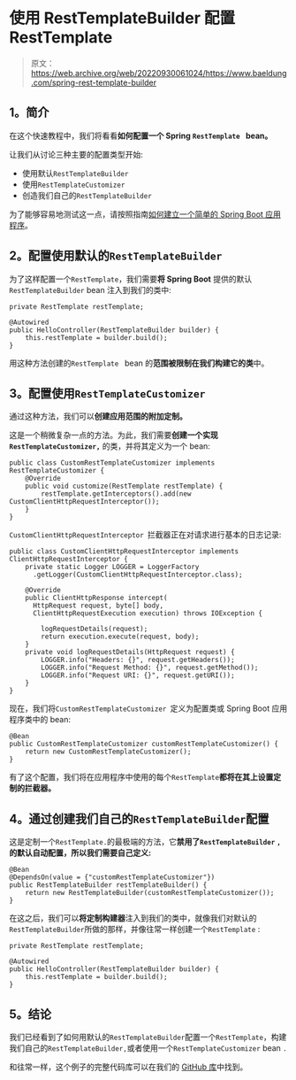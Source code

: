 # 使用 RestTemplateBuilder 配置 RestTemplate

> 原文：<https://web.archive.org/web/20220930061024/https://www.baeldung.com/spring-rest-template-builder>

## 1。简介

在这个快速教程中，我们将看看**如何配置一个 Spring `RestTemplate ` bean。**

让我们从讨论三种主要的配置类型开始:

*   使用默认`RestTemplateBuilder`
*   使用`RestTemplateCustomizer`
*   创造我们自己的`RestTemplateBuilder`

为了能够容易地测试这一点，请按照指南[如何建立一个简单的 Spring Boot 应用程序](/web/20220707143824/https://www.baeldung.com/spring-boot-start)。

## 2。配置使用默认的`RestTemplateBuilder`

为了这样配置一个`RestTemplate`，我们需要**将 Spring Boot** 提供的默认`RestTemplateBuilder` bean 注入到我们的类中:

```
private RestTemplate restTemplate;

@Autowired
public HelloController(RestTemplateBuilder builder) {
    this.restTemplate = builder.build();
}
```

用这种方法创建的`RestTemplate ` bean 的**范围被限制在我们构建它的类**中。

## 3。配置使用`RestTemplateCustomizer`

通过这种方法，我们可以**创建应用范围的附加定制。**

这是一个稍微复杂一点的方法。为此，我们需要**创建一个实现`RestTemplateCustomizer,`** 的类，并将其定义为一个 bean:

```
public class CustomRestTemplateCustomizer implements RestTemplateCustomizer {
    @Override
    public void customize(RestTemplate restTemplate) {
        restTemplate.getInterceptors().add(new CustomClientHttpRequestInterceptor());
    }
}
```

`CustomClientHttpRequestInterceptor `拦截器正在对请求进行基本的日志记录:

```
public class CustomClientHttpRequestInterceptor implements ClientHttpRequestInterceptor {
    private static Logger LOGGER = LoggerFactory
      .getLogger(CustomClientHttpRequestInterceptor.class);

    @Override
    public ClientHttpResponse intercept(
      HttpRequest request, byte[] body, 
      ClientHttpRequestExecution execution) throws IOException {

        logRequestDetails(request);
        return execution.execute(request, body);
    }
    private void logRequestDetails(HttpRequest request) {
        LOGGER.info("Headers: {}", request.getHeaders());
        LOGGER.info("Request Method: {}", request.getMethod());
        LOGGER.info("Request URI: {}", request.getURI());
    }
}
```

现在，我们将`CustomRestTemplateCustomizer `定义为配置类或 Spring Boot 应用程序类中的 bean:

```
@Bean
public CustomRestTemplateCustomizer customRestTemplateCustomizer() {
    return new CustomRestTemplateCustomizer();
}
```

有了这个配置，我们将在应用程序中使用的每个`RestTemplate`**都将在其上设置定制的拦截器。**

## 4。通过创建我们自己的`RestTemplateBuilder`配置

这是定制一个`RestTemplate.`的最极端的方法，它**禁用了`RestTemplateBuilder` `,`的默认自动配置，所以我们需要自己定义:**

```
@Bean
@DependsOn(value = {"customRestTemplateCustomizer"})
public RestTemplateBuilder restTemplateBuilder() {
    return new RestTemplateBuilder(customRestTemplateCustomizer());
}
```

在这之后，我们可以**将定制构建器**注入到我们的类中，就像我们对默认的`RestTemplateBuilder`所做的那样，并像往常一样创建一个`RestTemplate` :

```
private RestTemplate restTemplate;

@Autowired
public HelloController(RestTemplateBuilder builder) {
    this.restTemplate = builder.build();
}
```

## 5。结论

我们已经看到了如何用默认的`RestTemplateBuilder`配置一个`RestTemplate`，构建我们自己的`RestTemplateBuilder,`或者使用一个`RestTemplateCustomizer` bean `.`

和往常一样，这个例子的完整代码库可以在我们的 [GitHub 库](https://web.archive.org/web/20220707143824/https://github.com/eugenp/tutorials/tree/master/spring-web-modules/spring-resttemplate)中找到。